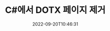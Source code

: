---
############################# Static ############################
layout: "auto-gen-merger"
date: 2022-09-20T10:46:31
draft: false
otherformats: epub html mht mhtml odp ods odt one otp ott pdf pps ppsx ppt pptx rtf

############################# Head ############################
head_title: "C#에서 DOTX 페이지 제거"
head_description: "문서 병합 API를 사용하여 페이지 순서를 반대로 하여 C#의 DOTX 파일에서 단일 페이지 또는 페이지 모음을 제거하거나 삭제합니다."

############################# Header ############################
title: "C#에서 DOTX 페이지 제거"
description: "몇 줄의 .NET 코드로 DOTX 페이지를 제거합니다."
bg_image: "https://cms.admin.containerize.com/templates/aspose/App_Themes/V3/images/bg/header1.png"
bg_overlay: false
button:
    enable: true
    icon: "fas fa-arrow-down"
    label: "무료 평가판 다운로드"
    link: "https://downloads.groupdocs.com/merger/net"

############################# SubMenu ############################
submenu:
    enable: true

    left:
        img_alt: "GroupDocs.Merger for .NET"
        image: "https://cms.admin.containerize.com/templates/groupdocs/images/product-logos/90x90-noborder/groupdocs-merger-net.png"
        product: "GroupDocs.Merger"
        platform: ".NET"

    middle:
        button:

            # button loop
            - link: "https://apireference.groupdocs.com/merger/net"
              text: "API 참조"

            # button loop
            - link: "https://github.com/groupdocs-merger"
              text: "코드 예"

            # button loop
            - link: "https://products.groupdocs.app/merger/family"
              text: "라이브 데모"

            # button loop
            - link: "https://purchase.groupdocs.com/pricing/merger/net"
              text: "가격"

    right:
        link_download: "https://downloads.groupdocs.com/merger"
        link_learn: "https://docs.groupdocs.com/merger/net"
        link_buy: "https://purchase.groupdocs.com"

############################# About ############################
about:
    enable: true
    title: "GroupDocs.Merger for .NET API 정보"
    content: |
        [GroupDocs.Merger for .NET](/ko/merger/net/)는 PDF, Microsoft Office(Word, Excel, PowerPoint)를 비롯한 다양한 문서 형식 간에 안전하게 병합 및 분할할 수 있는 간단한 솔루션을 제공합니다. , OneNote), OpenDocument, HTML, 이미지 및 .NET 응용 프로그램 내의 많은 기타. 몇 줄의 코드만 추가하면 이동, 제거, 회전, 교환, 추출 또는 문서 내 페이지 방향 변경과 같은 여러 문서 작업을 수행할 수 있습니다. 문서 병합 API는 문서 구조, 서식 및 페이지 콘텐츠를 분석하기 위해 문서 페이지를 이미지로 미리보기도 지원합니다.
        
        GroupDocs.Merger API는 파일 페이지 제거 기능이 필요한 기업 솔루션에 적합한 선택입니다. 이러한 API는 .NET Framework, .NET Standard, .NET Core, Mono을 포함한 모든 주요 운영 체제 및 플랫폼에서 잘 지원됩니다.

############################# Steps ############################
steps:
    enable: true
    title_left: ".NET에서 DOTX 파일 페이지 제거"
    content_left: |
        [GroupDocs.Merger for .NET](/ko/merger/net/)를 사용하면 C# 개발자가 DOTX 내에서 단일 또는 여러 특정 페이지를 쉽게 삭제할 수 있습니다. 몇 가지 간단한 단계를 구현하여 파일을 만들 수 있습니다.
        
        * 제거할 페이지 번호로 **RemoveOptions**를 초기화합니다.
        * **Merger**의 새 인스턴스를 만들고 소스 문서 경로를 생성자 매개변수로 전달합니다.
        * **RemovePages**를 호출하고 **RemoveOptions** 개체를 전달합니다.
        * **저장**을 호출하고 결과 문서를 저장할 파일 경로를 지정합니다.

    title_right: "시스템 요구 사항"
    content_right: |
        GroupDocs.Merger for .NET API는 모든 주요 플랫폼 및 운영 체제에서 지원됩니다. 아래 코드를 실행하기 전에 시스템에 다음 전제 조건이 설치되어 있는지 확인하십시오.

        * 운영 체제: Microsoft Windows, Linux, MacOS
        * 개발 환경: Visual Studio, Xamarin, MonoDevelop
        * 프레임워크: .NET Framework, .NET Standard, .NET Core, Mono
        * [NuGet](https://www.nuget.org/packages/groupdocs.merger)에서 최신 버전의 GroupDocs.Merger for .NET 다운로드
         
    code: |
     {{% merger/additional-styles %}}
     {{< merger/code-merger title="C# 예제 코드를 사용하여 DOTX 파일 페이지를 제거하는 방법">}}

        ```csharp    
        // GroupDocs.Merger API를 사용하여 DOTX 파일 페이지 제거
        // 선택한 페이지 번호로 RemoveOptions 클래스 초기화
        RemoveOptions removeOptions = new RemoveOptions(new int[] { 3, 6 });

        // 입력 DOTX 문서로 병합을 인스턴스화
        using (Merger merger = new Merger("input.dotx"))
          {
            // RemovePages 메서드를 호출하고 RemoveOptions 개체를 전달합니다.
            merger.RemovePages(removeOptions);
    
            // Save 메서드를 호출하고 원하는 파일 경로를 전달하여 출력 문서를 저장합니다.
            merger.Save("output.dotx");
          }
        ```
     {{< /merger/code-merger >}}

############################# Demos ############################
demos:
    enable: true
    title: "라이브 데모 - 온라인에서 DOTX 페이지 제거"
    content: |
       [GroupDocs.Merger Live Demos](https://products.groupdocs.app/splitter/remove-pages/dotx) 웹사이트를 방문하여 DOTX 파일 페이지를 지금 제거하세요.
       라이브 데모에는 다음과 같은 이점이 있습니다.
        
############################# About Formats ############################
about_formats:
    enable: true

############################# More Formats ############################
more_formats:
    enable: true
    title: "다른 문서 형식에서 페이지 제거"
    content: |
        .NET은(는) 파일 형식 및 이미지에 대한 병합 및 분할 API를 문서화합니다. 아래에 설명된 대로 인기 있는 파일 형식 중 일부를 제거하십시오.

############################# Back to top ###############################
back_to_top:
    enable: true
---